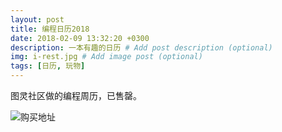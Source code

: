 ```yaml
---
layout: post
title: 编程日历2018
date: 2018-02-09 13:32:20 +0300
description: 一本有趣的日历 # Add post description (optional)
img: i-rest.jpg # Add image post (optional)
tags: [日历, 玩物]
---
```

图灵社区做的编程周历，已售罄。

![购买地址](http://www.ituring.com.cn/book/2625)


